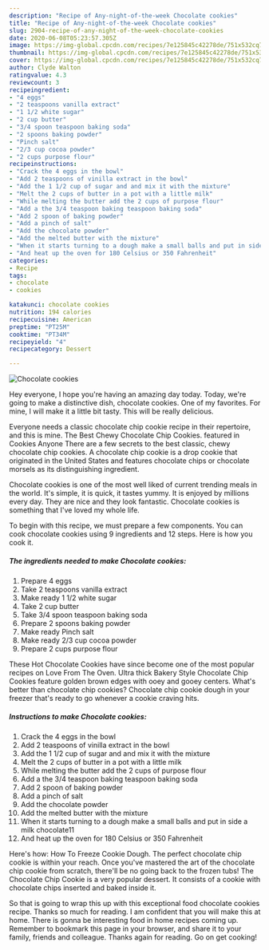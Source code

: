 ```yaml
---
description: "Recipe of Any-night-of-the-week Chocolate cookies"
title: "Recipe of Any-night-of-the-week Chocolate cookies"
slug: 2904-recipe-of-any-night-of-the-week-chocolate-cookies
date: 2020-06-08T05:23:57.305Z
image: https://img-global.cpcdn.com/recipes/7e125845c42278de/751x532cq70/chocolate-cookies-recipe-main-photo.jpg
thumbnail: https://img-global.cpcdn.com/recipes/7e125845c42278de/751x532cq70/chocolate-cookies-recipe-main-photo.jpg
cover: https://img-global.cpcdn.com/recipes/7e125845c42278de/751x532cq70/chocolate-cookies-recipe-main-photo.jpg
author: Clyde Walton
ratingvalue: 4.3
reviewcount: 3
recipeingredient:
- "4 eggs"
- "2 teaspoons vanilla extract"
- "1 1/2 white sugar"
- "2 cup butter"
- "3/4 spoon teaspoon baking soda"
- "2 spoons baking powder"
- "Pinch salt"
- "2/3 cup cocoa powder"
- "2 cups purpose flour"
recipeinstructions:
- "Crack the 4 eggs in the bowl"
- "Add 2 teaspoons of vinilla extract in the bowl"
- "Add the 1 1/2 cup of sugar and and mix it with the mixture"
- "Melt the 2 cups of butter in a pot with a little milk"
- "While melting the butter add the 2 cups of purpose flour"
- "Add a the 3/4 teaspoon baking teaspoon baking soda"
- "Add 2 spoon of baking powder"
- "Add a pinch of salt"
- "Add the chocolate powder"
- "Add the melted butter with the mixture"
- "When it starts turning to a dough make a small balls and put in side a milk chocolate11"
- "And heat up the oven for 180 Celsius or 350 Fahrenheit"
categories:
- Recipe
tags:
- chocolate
- cookies

katakunci: chocolate cookies 
nutrition: 194 calories
recipecuisine: American
preptime: "PT25M"
cooktime: "PT34M"
recipeyield: "4"
recipecategory: Dessert

---
```



![Chocolate cookies](https://img-global.cpcdn.com/recipes/7e125845c42278de/751x532cq70/chocolate-cookies-recipe-main-photo.jpg)

Hey everyone, I hope you're having an amazing day today. Today, we're going to make a distinctive dish, chocolate cookies. One of my favorites. For mine, I will make it a little bit tasty. This will be really delicious.

Everyone needs a classic chocolate chip cookie recipe in their repertoire, and this is mine. The Best Chewy Chocolate Chip Cookies. featured in Cookies Anyone There are a few secrets to the best classic, chewy chocolate chip cookies. A chocolate chip cookie is a drop cookie that originated in the United States and features chocolate chips or chocolate morsels as its distinguishing ingredient.

Chocolate cookies is one of the most well liked of current trending meals in the world. It's simple, it is quick, it tastes yummy. It is enjoyed by millions every day. They are nice and they look fantastic. Chocolate cookies is something that I've loved my whole life.


To begin with this recipe, we must prepare a few components. You can cook chocolate cookies using 9 ingredients and 12 steps. Here is how you cook it.

<!--inarticleads1-->

##### The ingredients needed to make Chocolate cookies:

1. Prepare 4 eggs
1. Take 2 teaspoons vanilla extract
1. Make ready 1 1/2 white sugar
1. Take 2 cup butter
1. Take 3/4 spoon teaspoon baking soda
1. Prepare 2 spoons baking powder
1. Make ready Pinch salt
1. Make ready 2/3 cup cocoa powder
1. Prepare 2 cups purpose flour


These Hot Chocolate Cookies have since become one of the most popular recipes on Love From The Oven. Ultra thick Bakery Style Chocolate Chip Cookies feature golden brown edges with ooey and gooey centers. What&#39;s better than chocolate chip cookies? Chocolate chip cookie dough in your freezer that&#39;s ready to go whenever a cookie craving hits. 

<!--inarticleads2-->

##### Instructions to make Chocolate cookies:

1. Crack the 4 eggs in the bowl
1. Add 2 teaspoons of vinilla extract in the bowl
1. Add the 1 1/2 cup of sugar and and mix it with the mixture
1. Melt the 2 cups of butter in a pot with a little milk
1. While melting the butter add the 2 cups of purpose flour
1. Add a the 3/4 teaspoon baking teaspoon baking soda
1. Add 2 spoon of baking powder
1. Add a pinch of salt
1. Add the chocolate powder
1. Add the melted butter with the mixture
1. When it starts turning to a dough make a small balls and put in side a milk chocolate11
1. And heat up the oven for 180 Celsius or 350 Fahrenheit


Here&#39;s how: How To Freeze Cookie Dough. The perfect chocolate chip cookie is within your reach. Once you&#39;ve mastered the art of the chocolate chip cookie from scratch, there&#39;ll be no going back to the frozen tubs! The Chocolate Chip Cookie is a very popular dessert. It consists of a cookie with chocolate chips inserted and baked inside it. 

So that is going to wrap this up with this exceptional food chocolate cookies recipe. Thanks so much for reading. I am confident that you will make this at home. There is gonna be interesting food in home recipes coming up. Remember to bookmark this page in your browser, and share it to your family, friends and colleague. Thanks again for reading. Go on get cooking!
